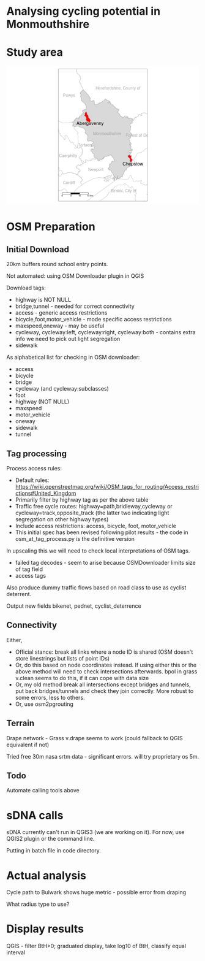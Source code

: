 Analysing cycling potential in Monmouthshire
================

<!-- README.md is generated from README.Rmd. Please edit that file -->

<!-- badges: start -->

<!-- badges: end -->

<!-- This repo contains reproducible code to support the analysis of cycling potential in Monmouthshire, Wales. -->

# Study area

![](README_files/figure-gfm/unnamed-chunk-4-1.png)<!-- -->

# OSM Preparation

## Initial Download

20km buffers round school entry points. 

Not automated: using OSM Downloader plugin in QGIS

Download tags:
* highway is NOT NULL
* bridge,tunnel - needed for correct connectivity
* access - generic access restrictions
* bicycle,foot,motor_vehicle - mode specific access restrictions
* maxspeed,oneway - may be useful
* cycleway, cycleway:left, cycleway:right, cycleway:both - contains extra info we need to pick out light segregation
* sidewalk

As alphabetical list for checking in OSM downloader:

* access
* bicycle
* bridge
* cycleway (and cycleway:subclasses)
* foot
* highway (NOT NULL)
* maxspeed
* motor_vehicle
* oneway
* sidewalk
* tunnel

## Tag processing

Process access rules:

* Default rules: https://wiki.openstreetmap.org/wiki/OSM_tags_for_routing/Access_restrictions#United_Kingdom
* Primarily filter by highway tag as per the above table
* Traffic free cycle routes: highway=path,bridleway,cycleway or cycleway=track,opposite_track (the latter two indicating light segregation on other highway types)
* Include access restrictions: access, bicycle, foot, motor_vehicle
* This initial spec has been revised following pilot results - the code in osm_at_tag_process.py is the definitive version

In upscaling this we will need to check local interpretations of OSM tags.
* failed tag decodes - seem to arise because OSMDownloader limits size of tag field
* access tags

Also produce dummy traffic flows based on road class to use as cyclist deterrent.

Output new fields bikenet, pednet, cyclist_deterrence

## Connectivity

Either,
* Official stance: break all links where a node ID is shared (OSM doesn't store linestrings but lists of point IDs)
* Or, do this based on node coordinates instead. If using either this or the above method will need to check intersections afterwards. bpol in grass v.clean seems to do this, if it can cope with data size
* Or, my old method break all intersections except bridges and tunnels, put back bridges/tunnels and check they join correctly. More robust to some errors, less to others.
* Or, use osm2pgrouting

## Terrain

Drape network - Grass v.drape seems to work (could fallback to QGIS equivalent if not)

Tried free 30m nasa srtm data - significant errors. will try proprietary os 5m.

## Todo

Automate calling tools above

# sDNA calls

sDNA currently can't run in QGIS3 (we are working on it). For now, use QGIS2 plugin or the command line.

Putting in batch file in code directory.

# Actual analysis

Cycle path to Bulwark shows huge metric - possible error from draping

What radius type to use?

# Display results

QGIS - filter BtH>0; graduated display, take log10 of BtH, classify equal interval